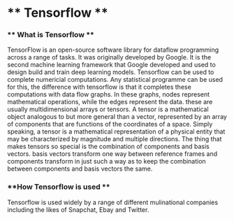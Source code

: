#  ** Tensorflow **
### ** What is Tensorflow **
TensorFlow is an open-source software library for dataflow programming across a range of tasks. It was originally developed by Google. It is the second machine learning framework that Google developed and used to design build and train deep learning models. Tensorflow can be used to complete numericial computations. Any statistical programme can be used for this, the difference with tensorflow is that it completes these computations with data flow graphs. In these graphs, nodes represent mathematical operations, while the edges represent the data. these are usually multidimensional arrays or tensors. A tensor is a  mathematical object analogous to but more general than a vector, represented by an array of components that are functions of the coordinates of a space. Simply speaking, a tensor is a mathematical representation of a physical entity that may be characterized by magnitude and multiple directions. The thing that makes tensors so special is the combination of components and basis vectors. basis vectors transform one way between reference frames and components transform in just such a way as to keep the combination between components and basis vectors the same. 
### **How Tensorflow is used **
Tensorflow is used widely by a range of different mulinational companies including the likes of Snapchat, Ebay and Twitter.













